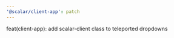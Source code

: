 ```yaml
---
'@scalar/client-app': patch
---
```


feat(client-app): add scalar-client class to teleported dropdowns
